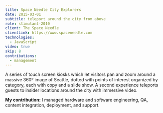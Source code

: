 ```yaml
---
title: Space Needle City Explorers
date: 2015-03-01
subtitle: teleport around the city from above
role: stimulant-2010
client: The Space Needle
clientLink: https://www.spaceneedle.com
technologies:
  - JavaScript
video: true
skip: 8
contributions:
  - management
---
```


A series of touch screen kiosks which let visitors pan and zoom around a massive 360° image of Seattle, dotted with points of interest organized by category, each with copy and a slide show. A second experience teleports guests to insider locations around the city with immersive video.

**My contribution:** I managed hardware and software engineering, QA, content integration, deployment, and support.
